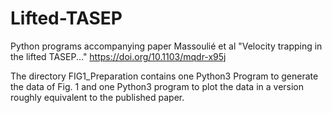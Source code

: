 # Lifted-TASEP
Python programs accompanying paper Massoulié et al "Velocity trapping in the
lifted TASEP..." https://doi.org/10.1103/mqdr-x95j

The directory FIG1_Preparation contains one Python3 Program to generate the data
of Fig. 1 and one Python3 program to plot the data in a version roughly
equivalent to the published paper. 
